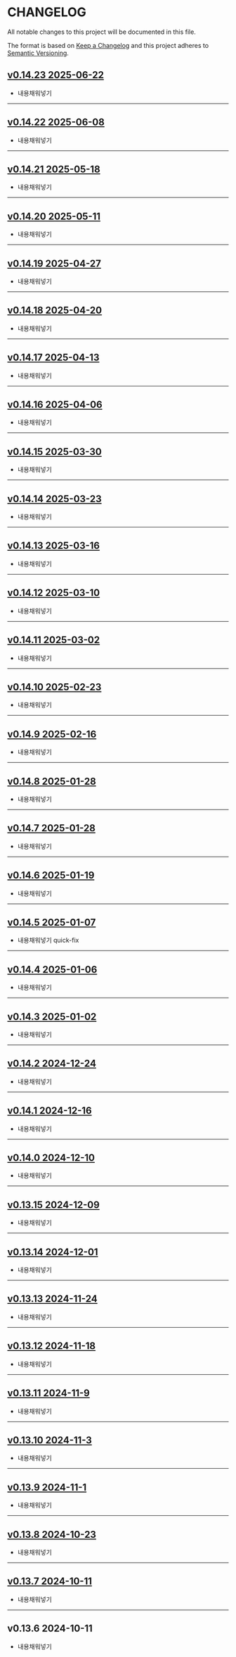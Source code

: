 # CHANGELOG

All notable changes to this project will be documented in this file.

The format is based on [Keep a Changelog](http://keepachangelog.com)
and this project adheres to [Semantic Versioning](http://semver.org).

## [v0.14.23 2025-06-22][v0.14.23]

- 내용채워넣기

---

## [v0.14.22 2025-06-08][v0.14.22]

- 내용채워넣기

---

## [v0.14.21 2025-05-18][v0.14.21]

- 내용채워넣기

---

## [v0.14.20 2025-05-11][v0.14.20]

- 내용채워넣기

---

## [v0.14.19 2025-04-27][v0.14.19]

- 내용채워넣기

---

## [v0.14.18 2025-04-20][v0.14.18]

- 내용채워넣기

---

## [v0.14.17 2025-04-13][v0.14.17]

- 내용채워넣기

---

## [v0.14.16 2025-04-06][v0.14.16]

- 내용채워넣기

---

## [v0.14.15 2025-03-30][v0.14.15]

- 내용채워넣기

---

## [v0.14.14 2025-03-23][v0.14.14]

- 내용채워넣기

---

## [v0.14.13 2025-03-16][v0.14.13]

- 내용채워넣기

---

## [v0.14.12 2025-03-10][v0.14.12]

- 내용채워넣기

---

## [v0.14.11 2025-03-02][v0.14.11]

- 내용채워넣기

---

## [v0.14.10 2025-02-23][v0.14.10]

- 내용채워넣기

---

## [v0.14.9 2025-02-16][v0.14.9]

- 내용채워넣기

---

## [v0.14.8 2025-01-28][v0.14.8]

- 내용채워넣기

---

## [v0.14.7 2025-01-28][v0.14.7]

- 내용채워넣기

---

## [v0.14.6 2025-01-19][v0.14.6]

- 내용채워넣기

---

## [v0.14.5 2025-01-07][v0.14.5]

- 내용채워넣기 quick-fix

---

## [v0.14.4 2025-01-06][v0.14.4]

- 내용채워넣기

---

## [v0.14.3 2025-01-02][v0.14.3]

- 내용채워넣기

---

## [v0.14.2 2024-12-24][v0.14.2]

- 내용채워넣기

---

## [v0.14.1 2024-12-16][v0.14.1]

- 내용채워넣기

---

## [v0.14.0 2024-12-10][v0.14.0]

- 내용채워넣기

---

## [v0.13.15 2024-12-09][v0.13.15]

- 내용채워넣기

---

## [v0.13.14 2024-12-01][v0.13.14]

- 내용채워넣기

---

## [v0.13.13 2024-11-24][v0.13.13]

- 내용채워넣기

---

## [v0.13.12 2024-11-18][v0.13.12]

- 내용채워넣기

---

## [v0.13.11 2024-11-9][v0.13.11]

- 내용채워넣기

---

## [v0.13.10 2024-11-3][v0.13.10]

- 내용채워넣기

---

## [v0.13.9 2024-11-1][v0.13.9]

- 내용채워넣기

---

## [v0.13.8 2024-10-23][v0.13.8]

- 내용채워넣기

---

## [v0.13.7 2024-10-11][v0.13.7]

- 내용채워넣기

---

## v0.13.6 2024-10-11

- 내용채워넣기

[v0.13.7]: https://github.com/chanhi2000/articles/compare/v0.13.6...v0.13.7
[v0.13.8]: https://github.com/chanhi2000/articles/compare/v0.13.7...v0.13.8
[v0.13.9]: https://github.com/chanhi2000/articles/compare/v0.13.8...v0.13.9
[v0.13.10]: https://github.com/chanhi2000/articles/compare/v0.13.9...v0.13.10
[v0.13.11]: https://github.com/chanhi2000/articles/compare/v0.13.10...v0.13.11
[v0.13.12]: https://github.com/chanhi2000/articles/compare/v0.13.11...v0.13.12
[v0.13.13]: https://github.com/chanhi2000/articles/compare/v0.13.12...v0.13.13
[v0.13.14]: https://github.com/chanhi2000/articles/compare/v0.13.13...v0.13.14
[v0.13.15]: https://github.com/chanhi2000/articles/compare/v0.13.14...v0.13.15
[v0.14.0]: https://github.com/chanhi2000/articles/compare/v0.13.15...v0.14.0
[v0.14.1]: https://github.com/chanhi2000/articles/compare/v0.14.0...v0.14.1
[v0.14.2]: https://github.com/chanhi2000/articles/compare/v0.14.1...v0.14.2
[v0.14.3]: https://github.com/chanhi2000/articles/compare/v0.14.2...v0.14.3
[v0.14.4]: https://github.com/chanhi2000/articles/compare/v0.14.3...v0.14.4
[v0.14.5]: https://github.com/chanhi2000/articles/compare/v0.14.4...v0.14.5
[v0.14.6]: https://github.com/chanhi2000/articles/compare/v0.14.5...v0.14.6
[v0.14.7]: https://github.com/chanhi2000/articles/compare/v0.14.6...v0.14.7
[v0.14.8]: https://github.com/chanhi2000/articles/compare/v0.14.7...v0.14.8
[v0.14.9]: https://github.com/chanhi2000/articles/compare/v0.14.8...v0.14.9
[v0.14.10]: https://github.com/chanhi2000/articles/compare/v0.14.9...v0.14.10
[v0.14.11]: https://github.com/chanhi2000/articles/compare/v0.14.10...v0.14.11
[v0.14.12]: https://github.com/chanhi2000/articles/compare/v0.14.11...v0.14.12
[v0.14.13]: https://github.com/chanhi2000/articles/compare/v0.14.12...v0.14.13
[v0.14.14]: https://github.com/chanhi2000/articles/compare/v0.14.13...v0.14.14
[v0.14.15]: https://github.com/chanhi2000/articles/compare/v0.14.14...v0.14.15
[v0.14.16]: https://github.com/chanhi2000/articles/compare/v0.14.15...v0.14.16
[v0.14.17]: https://github.com/chanhi2000/articles/compare/v0.14.16...v0.14.17
[v0.14.18]: https://github.com/chanhi2000/articles/compare/v0.14.17...v0.14.18
[v0.14.19]: https://github.com/chanhi2000/articles/compare/v0.14.18...v0.14.19
[v0.14.20]: https://github.com/chanhi2000/articles/compare/v0.14.19...v0.14.20
[v0.14.21]: https://github.com/chanhi2000/articles/compare/v0.14.20...v0.14.21
[v0.14.22]: https://github.com/chanhi2000/articles/compare/v0.14.21...v0.14.22
[v0.14.23]: https://github.com/chanhi2000/articles/compare/v0.14.22...v0.14.23